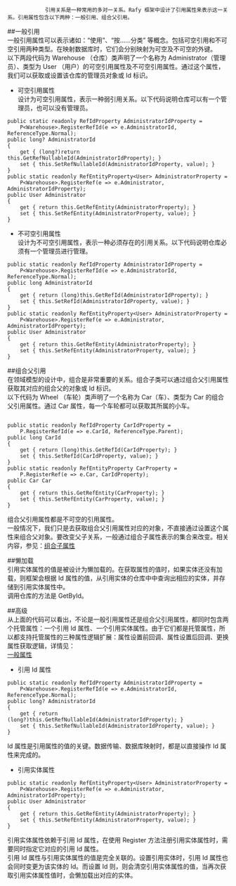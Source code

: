﻿
                引用关系是一种常用的多对一关系。Rafy 框架中设计了引用属性来表示这一关系。引用属性包含以下两种：一般引用、组合父引用。
              

##一般引用  
一般引用属性可以表示诸如：“使用”、“按……分类” 等概念。包括可空引用和不可空引用两种类型。在映射数据库时，它们会分别映射为可空及不可空的外键。  
以下两段代码为 Warehouse （仓库）类声明了一个名称为 Administrator（管理员）、类型为 User （用户）的可空引用属性及不可空引用属性。通过这个属性，我们可以获取或设置该仓库的管理员对象或 Id 标识。  
 - 可空引用属性  
设计为可空引用属性，表示一种弱引用关系。以下代码说明仓库可以有一个管理员，也可以没有管理员。  
```  
public static readonly RefIdProperty AdministratorIdProperty =
    P<Warehouse>.RegisterRefId(e => e.AdministratorId, ReferenceType.Normal);
public long? AdministratorId
{
    get { (long?)return this.GetRefNullableId(AdministratorIdProperty); }
    set { this.SetRefNullableId(AdministratorIdProperty, value); }
}
public static readonly RefEntityProperty<User> AdministratorProperty =
    P<Warehouse>.RegisterRef(e => e.Administrator, AdministratorIdProperty);
public User Administrator
{
    get { return this.GetRefEntity(AdministratorProperty); }
    set { this.SetRefEntity(AdministratorProperty, value); }
}  
```  
 - 不可空引用属性  
设计为不可空引用属性，表示一种必须存在的引用关系。以下代码说明仓库必须有一个管理员进行管理。  
```  
public static readonly RefIdProperty AdministratorIdProperty =
    P<Warehouse>.RegisterRefId(e => e.AdministratorId, ReferenceType.Normal);
public long AdministratorId
{
    get { return (long)this.GetRefId(AdministratorIdProperty); }
    set { this.SetRefId(AdministratorIdProperty, value); }
}
public static readonly RefEntityProperty<User> AdministratorProperty =
    P<Warehouse>.RegisterRef(e => e.Administrator, AdministratorIdProperty);
public User Administrator
{
    get { return this.GetRefEntity(AdministratorProperty); }
    set { this.SetRefEntity(AdministratorProperty, value); }
}  
```  

##组合父引用  
在领域模型的设计中，组合是非常重要的关系。组合子类可以通过组合父引用属性获取其对应的组合父的对象或 Id 标识。  
以下代码为 Wheel （车轮）类声明了一个名称为 Car（车）、类型为 Car 的组合父引用属性。通过 Car 属性，每一个车轮都可以获取其所属的小车。  
<pre><code class="cs">  
public static readonly RefIdProperty CarIdProperty =
    P<Wheel>.RegisterRefId(e => e.CarId, ReferenceType.Parent);
public long CarId
{
    get { return (long)this.GetRefId(CarIdProperty); }
    set { this.SetRefId(CarIdProperty, value); }
}
public static readonly RefEntityProperty<Car> CarProperty =
    P<Wheel>.RegisterRef(e => e.Car, CarIdProperty);
public Car Car
{
    get { return this.GetRefEntity(CarProperty); }
    set { this.SetRefEntity(CarProperty, value); }
}  
</code></pre>  
组合父引用属性都是不可空的引用属性。  
一般情况下，我们只是去获取组合父引用属性对应的对象，不直接通过设置这个属性来组合父对象。要改变父子关系，一般通过组合子属性表示的集合来改变。相关内容，参见：[组合子属性](\articles\Content\领域实体框架\领域实体\实体属性\组合子属性.html)  

##懒加载  
引用实体属性的值是被设计为懒加载的。在获取属性的值时，如果实体还没有加载，则框架会根据 Id 属性的值，从引用实体的仓库中中查询出相应的实体，并存储到引用实体属性中。  
调用仓库的方法是 GetById。  

##高级  
从上面的代码可以看出，不论是一般引用属性还是组合父引用属性，都同时包含两个托管属性：一个引用 Id 属性、一个引用实体属性。由于它们都是托管属性，所以都支持托管属性的三种属性逻辑扩展：属性设置前回调、属性设置后回调、更换属性获取逻辑，详情见：  
[一般属性](\articles\Content\领域实体框架\领域实体\实体属性\一般属性.html)
 - 引用 Id 属性  
```  
public static readonly RefIdProperty AdministratorIdProperty =
    P<Warehouse>.RegisterRefId(e => e.AdministratorId, ReferenceType.Normal);
public long? AdministratorId
{
    get { return (long?)this.GetRefNullableId(AdministratorIdProperty); }
    set { this.SetRefNullableId(AdministratorIdProperty, value); }
}  
```  
Id 属性是引用属性的值的关键。数据传输、数据库映射时，都是以直接操作 Id 属性来完成的。  
 - 引用实体属性  
```  
public static readonly RefEntityProperty<User> AdministratorProperty =
    P<Warehouse>.RegisterRef(e => e.Administrator, AdministratorIdProperty);
public User Administrator
{
    get { return this.GetRefEntity(AdministratorProperty); }
    set { this.SetRefEntity(AdministratorProperty, value); }
}  
```  
引用实体属性依赖于引用 Id 属性，在使用 Register 方法注册引用实体属性时，需要同时指定它对应的引用 Id 属性。  
引用 Id 属性与引用实体属性的值是完全关联的。设置引用实体时，引用 Id 属性也会同时变更为该实体的 Id。而设置 Id 则，则会清空引用实体属性的值，当再次获取引用实体属性值时，会懒加载出对应的实体。  
